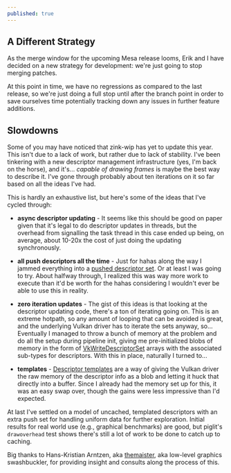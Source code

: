 ```yaml
---
published: true
---
```

## A Different Strategy

As the merge window for the upcoming Mesa release looms, Erik and I have decided on a new strategy for development: we're just going to stop merging patches.

At this point in time, we have no regressions as compared to the last release, so we're just doing a full stop until after the branch point in order to save ourselves time potentially tracking down any issues in further feature additions.

## Slowdowns
Some of you may have noticed that zink-wip has yet to update this year. This isn't due to a lack of work, but rather due to lack of stability. I've been tinkering with a new descriptor management infrastructure (yes, I'm back on the horse), and it's... _capable of drawing frames_ is maybe the best way to describe it. I've gone through probably about ten iterations on it so far based on all the ideas I've had.

This is hardly an exhaustive list, but here's some of the ideas that I've cycled through:
* **async descriptor updating** - It seems like this should be good on paper given that it's legal to do descriptor updates in threads, but the overhead from signalling the task thread in this case ended up being, on average, about 10-20x the cost of just doing the updating synchronously.

* **all push descriptors all the time** - Just for hahas along the way I jammed everything into a [pushed descriptor set](https://www.khronos.org/registry/vulkan/specs/1.2-extensions/man/html/VK_KHR_push_descriptor.html). Or at least I was going to try. About halfway through, I realized this was way more work to execute than it'd be worth for the hahas considering I wouldn't ever be able to use this in reality.

* **zero iteration updates** - The gist of this ideas is that looking at the descriptor updating code, there's a ton of iterating going on. This is an extreme hotpath, so any amount of looping that can be avoided is great, and the underlying Vulkan driver has to iterate the sets anyway, so... Eventually I managed to throw a bunch of memory at the problem and do all the setup during pipeline init, giving me pre-initialized blobs of memory in the form of [VkWriteDescriptorSet](https://www.khronos.org/registry/vulkan/specs/1.2-extensions/man/html/VkWriteDescriptorSet.html) arrays with the associated sub-types for descriptors. With this in place, naturally I turned to...

* **templates** - [Descriptor templates](https://www.khronos.org/registry/vulkan/specs/1.2-extensions/man/html/VK_KHR_descriptor_update_template.html) are a way of giving the Vulkan driver the raw memory of the descriptor info as a blob and letting it huck that directly into a buffer. Since I already had the memory set up for this, it was an easy swap over, though the gains were less impressive than I'd expected.

At last I've settled on a model of uncached, templated descriptors with an extra push set for handling uniform data for further exploration. Initial results for real world use (e.g., graphical benchmarks) are good, but piglit's `drawoverhead` test shows there's still a lot of work to be done to catch up to caching.

Big thanks to Hans-Kristian Arntzen, aka [themaister](https://themaister.net/blog/), aka low-level graphics swashbuckler, for providing insight and consults along the process of this.
